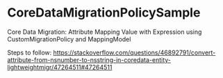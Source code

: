 # CoreDataMigrationPolicySample
Core Data Migration: Attribute Mapping Value with Expression using CustomMigrationPolicy and MappingModel

Steps to follow:
https://stackoverflow.com/questions/46892791/convert-attribute-from-nsnumber-to-nsstring-in-coredata-entity-lightweightmigr/47264511#47264511
